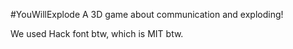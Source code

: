 #YouWillExplode
A 3D game about communication and exploding!

We used Hack font btw, which is MIT btw.
